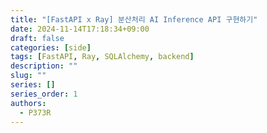 ```yaml
---
title: "[FastAPI x Ray] 분산처리 AI Inference API 구현하기"
date: 2024-11-14T17:18:34+09:00
draft: false
categories: [side]
tags: [FastAPI, Ray, SQLAlchemy, backend]
description: ""
slug: ""
series: []
series_order: 1
authors:
  - P373R
---
```


